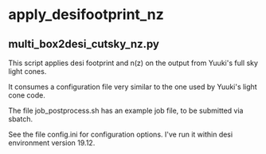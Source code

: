 # apply_desifootprint_nz

## multi_box2desi_cutsky_nz.py

This script applies desi footprint and n(z) on the output from Yuuki's full sky light cones.

It consumes a configuration file very similar to the one used by Yuuki's light cone code.

The file job_postprocess.sh has an example job file, to be submitted via sbatch.

See the file config.ini for configuration options. I've run it within desi environment version 19.12.

